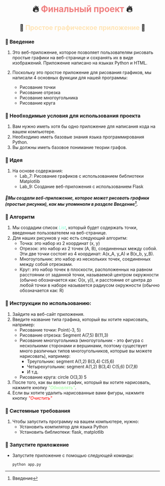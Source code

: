 <!-- 
# <center>🔥   <span style="color:lightcoral">Финальный проект</span>   🔥</center>

## <center>🔶 <span style="color:moccasin">Простое графическое приложение</span> 🔶</center>


### 💠 Введение

1. Đây là một ứng dụng Web cho phép người dùng vẽ các đồ thị đơn giản trên một trang Web và lưu lại dưới dạng hình ảnh. Ứng dụng được viết bằng ngôn ngữ Python và HTML.

2. Tại vì đây chỉ là một ứng dụng vẽ đồ thị đơn giản nên chúng tôi đã lập trình cho chương trình của mình 4 chức năng chính:
    - Vẽ điểm 
    - Vẽ đoạn thẳng
    - Vẽ đa giác
    - Vẽ hình tròn 

### 💠 Необходимые условия для использования проекта
1. Bạn phải có ít nhất 1 ứng dụng để viết mã trên máy tính của mình.
2. Có kiến thức cơ bản về ngôn ngữ lập trình Python.
3. Bạn có hiểu biết cơ bản về lý thuyết đồ thị.


### 💠 Идея

1. Dựa trên nội dung:
    - Lab_7: Vẽ đồ thị sử dụng thư viện Matplotlib 
    - Lab_9: Tạo một ứng dụng Web sử dụng Flask

##### 🔻*Chúng tôi đã tạo ra một ứng dụng Web có thể vẽ được những đồ thị (hình vẽ đơn giản) như chúng tôi đã đề cập ở phần Введение[^1].*
[^1]: Введение


### 💠 Алгоритм

1. Chúng tôi sẽ tạo ra một <span style="color:aquamarine">*List*</span> chứa những điểm mà người dùng nhập vào từ trang Web.
2. Với những hình vẽ chúng tôi có một thuật toán như sau:
    - Điểm: Là một tập hợp gồm có 2 tọa độ (x, y)
    - Đoạn thẳng: Là một tập hợp gồm có 2 điểm (A, B) được nối với nhau. Hai điểm này được tạo nên từ 4 tọa độ A(x_A, y_A) và B(x_b, y_B)
    - Đa giác: Là một tập hợp gồm nhiều điểm được nối với nhau bằng các đoạn thẳng 
    - Hình tròn: Là tập hợp các điểm trong mặt phẳng cách đều một điểm cho trước, điểm này được gọi là tâm  của đường tròn (thường được kí hiệu là: O(x, y)) và khoảng cách từ tâm đến 1 điểm bất kì trong tập hợp được gọi là bán kính của đường tròn (thường được kí hiệu là: R)


### 💠 Инструкции по использованию:

1. Truy cập vào trang web của ứng dụng.
2. Nhập tên loại đồ thị mà bạn muốn vẽ, ví dụ như:
    - Vẽ điểm: Point(-3, 5)
    - Vẽ đoạn thẳng: Segment A(7,5) B(11,3)
    - Vẽ đa giác (đa giác là một hình gồm nhiều cạnh và nhiều đỉnh, vì thế sẽ có rấ nhiều loại đa giác mà bạn có thể vẽ được), ví dụ:
        - Hình tam giác: segment A(1,2) B(3,4) C(5,6)
        - Hình tứ giác : segment A(1,2) B(3,4) C(5,6) D(7,8)
        - Vân vân ...
    - Vẽ hình tròn: circle O(3,3) 5
3. Sau khi nhập xong hình bạn muốn vẽ, hãy nhấn vào nút  <span style="color:palegreen">*"Обновлять"*</span> 
4. Nếu bạn muốn xóa những hình vẽ mà bạn đã vẽ thì nhấn vào nút <span style="color:red">*"Очистить"*</span>

### 💠 Системные требования

1. Để có thể chạy được chương trình trên máy tính của bạn, cần:
    - Cài đặt trình biên dịch cho ngôn ngữ Python
    - Cài đặt các thư viện: flask, matplotlib

### 💠 Запустите приложение

> Chạy ứng dụng bằng lệnh sau:
    ```
    python app.py 
    ```

 -->


 # <center>🔥   <span style="color:lightcoral">Финальный проект</span>   🔥</center>

## <center>🔶 <span style="color:moccasin">Простое графическое приложение</span> 🔶</center>


### 💠 Введение

1. Это веб-приложение, которое позволяет пользователям рисовать простые графики на веб-странице и сохранять их в виде изображений. Приложение написано на языках Python и HTML.

2. Поскольку это простое приложение для рисования графиков, мы написали 4 основных функции для нашей программы:
    - Рисование точки
    - Рисование отрезка
    - Рисование многоугольника
    - Рисование круга

### 💠 Необходимые условия для использования проекта

1. Вам нужно иметь хотя бы одно приложение для написания кода на вашем компьютере.
2. Необходимо иметь базовые знания языка программирования Python.
3. Вы должны иметь базовое понимание теории графов.


### 💠 Идея

1. На основе содержания:
    - Lab_7: Рисование графиков с использованием библиотеки Matplotlib
    - Lab_9: Создание веб-приложения с использованием Flask

##### 🔻Мы создали веб-приложение, которое может рисовать графики (простые рисунки), как мы упоминали в разделе Введение[^1].
[^1]: Введение

### 💠 Алгоритм

1. Мы создадим список <span style="color:aquamarine">*List*</span>, который будет содержать точки, введенные пользователем на веб-странице.
2. Для наших рисунков у нас есть следующий алгоритм:
    - Точка: это набор из 2 координат (x, y)
    - Отрезок: это набор из 2 точек (A, B), соединенных между собой. Эти две точки состоят из 4 координат: A(x_A, y_A) и B(x_b, y_B).
    - Многоугольник: это набор из нескольких точек, соединенных между собой отрезками.
    - Круг: это набор точек в плоскости, расположенных на равном расстоянии от заданной точки, называемой центром окружности (обычно обозначается как: O(x, y)), и расстояние от центра до любой точки в наборе называется радиусом окружности (обычно обозначается как: R)


### 💠 Инструкции по использованию:

1. Зайдите на веб-сайт приложения.
2. Введите название типа графика, который вы хотите нарисовать, например:
    - Рисование точки: Point(-3, 5)
    - Рисование отрезка: Segment A(7,5) B(11,3)
    - Рисование многоугольника (многоугольник - это фигура с несколькими сторонами и вершинами, поэтому существует много различных типов многоугольников, которые вы можете нарисовать), например:
        - Треугольник: segment A(1,2) B(3,4) C(5,6)
        - Четырехугольник: segment A(1,2) B(3,4) C(5,6) D(7,8)
        - И т.д.
    - Рисование круга: circle O(3,3) 5
3. После того, как вы ввели график, который вы хотите нарисовать, нажмите кнопку <span style="color:palegreen">*"Обновлять"*</span>.
4. Если вы хотите удалить нарисованные вами фигуры, нажмите кнопку <span style="color:red">*"Очистить"*</span>

### 💠 Системные требования

1. Чтобы запустить программу на вашем компьютере, нужно:
    - Установить компилятор для языка Python
    - Установить библиотеки: flask, matplotlib

### 💠 Запустите приложение

- Запустите приложение с помощью следующей команды:
    ```
    python app.py 
    ```
